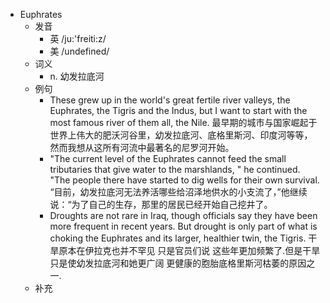 - Euphrates
  - 发音
    - 英 /ju:'freiti:z/
    - 美 /undefined/
  - 词义
    - n. 幼发拉底河
  - 例句
    - These grew up in the world's great fertile river valleys, the Euphrates, the Tigris and the Indus, but I want to start with the most famous river of them all, the Nile. 最早期的城市与国家崛起于世界上伟大的肥沃河谷里，幼发拉底河、底格里斯河、印度河等等，然而我想从这所有河流中最著名的尼罗河开始。
    - "The current level of the Euphrates cannot feed the small tributaries that give water to the marshlands, " he continued. "The people there have started to dig wells for their own survival. “目前，幼发拉底河无法养活哪些给沼泽地供水的小支流了，”他继续说：“为了自己的生存，那里的居民已经开始自己挖井了。
    - Droughts are not rare in Iraq, though officials say they have been more frequent in recent years. But drought is only part of what is choking the Euphrates and its larger, healthier twin, the Tigris. 干旱原本在伊拉克也并不罕见 只是官员们说 这些年更加频繁了.但是干旱只是使幼发拉底河和她更广阔 更健康的胞胎底格里斯河枯萎的原因之一.
  - 补充